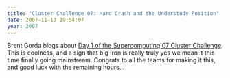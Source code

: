 ```yaml
---
title: "Cluster Challenge 07: Hard Crash and the Understudy Position"
date: 2007-11-13 19:54:07
year: 2007
---
```

Brent Gorda blogs about <a href="http://www.oreillynet.com/onlamp/blog/2007/11/sc07_cluster_challenge_day_one.html">Day 1 of the Supercomputing'07 Cluster Challenge</a>. This is coolness, and a sign that big iron is really truly yes we mean it this time finally going mainstream.  Congrats to all the teams for making it this, and good luck with the remaining hours…
